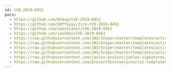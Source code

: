 ```yaml
---
id: CVE-2019-8451
pocs:
  - https://github.com/0xbug/CVE-2019-8451
  - https://github.com/h0ffayyy/Jira-CVE-2019-8451
  - https://github.com/ianxtianxt/CVE-2019-8451
  - https://github.com/jas502n/CVE-2019-8451
  - https://raw.githubusercontent.com/1N3/Sn1per/master/templates/active/CVE-2019-8451_Jira_SSRF_1.sh
  - https://raw.githubusercontent.com/1N3/Sn1per/master/templates/active/CVE-2019-8451_Jira_SSRF_2.sh
  - https://raw.githubusercontent.com/1N3/Sn1per/master/templates/active/CVE-2019-8451_Jira_SSRF_3.sh
  - https://raw.githubusercontent.com/1N3/Sn1per/master/templates/active/CVE-2019-8451_Jira_SSRF_4.sh
  - https://raw.githubusercontent.com/jaeles-project/jaeles-signatures/master/cves/jira-ssrf-cve-2019-8451.yaml
  - https://raw.githubusercontent.com/projectdiscovery/nuclei-templates/master/cves/2019/CVE-2019-8451.yaml
---
```

